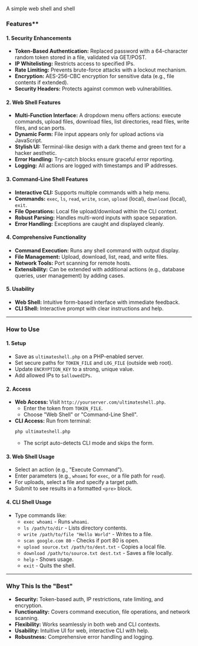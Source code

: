 A simple web shell and shell


### Features**

#### **1. Security Enhancements**
- **Token-Based Authentication:** Replaced password with a 64-character random token stored in a file, validated via GET/POST.
- **IP Whitelisting:** Restricts access to specified IPs.
- **Rate Limiting:** Prevents brute-force attacks with a lockout mechanism.
- **Encryption:** AES-256-CBC encryption for sensitive data (e.g., file contents if extended).
- **Security Headers:** Protects against common web vulnerabilities.

#### **2. Web Shell Features**
- **Multi-Function Interface:** A dropdown menu offers actions: execute commands, upload files, download files, list directories, read files, write files, and scan ports.
- **Dynamic Form:** File input appears only for upload actions via JavaScript.
- **Stylish UI:** Terminal-like design with a dark theme and green text for a hacker aesthetic.
- **Error Handling:** Try-catch blocks ensure graceful error reporting.
- **Logging:** All actions are logged with timestamps and IP addresses.

#### **3. Command-Line Shell Features**
- **Interactive CLI:** Supports multiple commands with a help menu.
- **Commands:** `exec`, `ls`, `read`, `write`, `scan`, `upload` (local), `download` (local), `exit`.
- **File Operations:** Local file upload/download within the CLI context.
- **Robust Parsing:** Handles multi-word inputs with space separation.
- **Error Handling:** Exceptions are caught and displayed cleanly.

#### **4. Comprehensive Functionality**
- **Command Execution:** Runs any shell command with output display.
- **File Management:** Upload, download, list, read, and write files.
- **Network Tools:** Port scanning for remote hosts.
- **Extensibility:** Can be extended with additional actions (e.g., database queries, user management) by adding cases.

#### **5. Usability**
- **Web Shell:** Intuitive form-based interface with immediate feedback.
- **CLI Shell:** Interactive prompt with clear instructions and help.

---

### **How to Use**

#### **1. Setup**
- Save as `ultimateshell.php` on a PHP-enabled server.
- Set secure paths for `TOKEN_FILE` and `LOG_FILE` (outside web root).
- Update `ENCRYPTION_KEY` to a strong, unique value.
- Add allowed IPs to `$allowedIPs`.

#### **2. Access**
- **Web Access:** Visit `http://yourserver.com/ultimateshell.php`.
  - Enter the token from `TOKEN_FILE`.
  - Choose "Web Shell" or "Command-Line Shell".
- **CLI Access:** Run from terminal:
  ```bash
  php ultimateshell.php
  ```
  - The script auto-detects CLI mode and skips the form.

#### **3. Web Shell Usage**
- Select an action (e.g., "Execute Command").
- Enter parameters (e.g., `whoami` for `exec`, or a file path for `read`).
- For uploads, select a file and specify a target path.
- Submit to see results in a formatted `<pre>` block.

#### **4. CLI Shell Usage**
- Type commands like:
  - `exec whoami` - Runs `whoami`.
  - `ls /path/to/dir` - Lists directory contents.
  - `write /path/to/file "Hello World"` - Writes to a file.
  - `scan google.com 80` - Checks if port 80 is open.
  - `upload source.txt /path/to/dest.txt` - Copies a local file.
  - `download /path/to/source.txt dest.txt` - Saves a file locally.
  - `help` - Shows usage.
  - `exit` - Quits the shell.

---

### **Why This Is the "Best"**
- **Security:** Token-based auth, IP restrictions, rate limiting, and encryption.
- **Functionality:** Covers command execution, file operations, and network scanning.
- **Flexibility:** Works seamlessly in both web and CLI contexts.
- **Usability:** Intuitive UI for web, interactive CLI with help.
- **Robustness:** Comprehensive error handling and logging.

